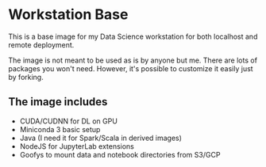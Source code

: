 Workstation Base
================

This is a base image for my Data Science workstation for both localhost and remote deployment.

The image is not meant to be used as is by anyone but me. There are lots of packages you won't need. However, it's
possible to customize it easily just by forking.


The image includes
------------------

* CUDA/CUDNN for DL on GPU
* Miniconda 3 basic setup
* Java (I need it for Spark/Scala in derived images)
* NodeJS for JupyterLab extensions
* Goofys to mount data and notebook directories from S3/GCP

